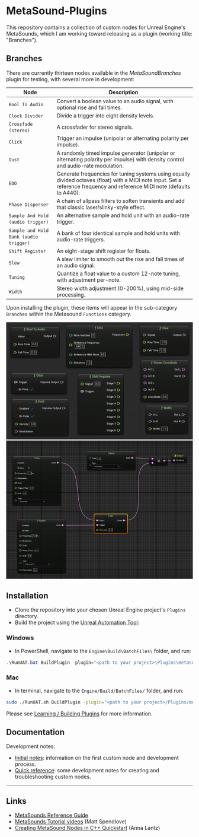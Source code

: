 # MetaSound-Plugins 
This repository contains a collection of custom nodes for Unreal Engine's MetaSounds, which I am working toward releasing as a plugin (working title: "Branches").

## Branches
There are currently thirteen nodes available in the *MetaSoundBranches* plugin for testing, with several more in development:

| Node      | Description                                                  |
|-----------|--------------------------------------------------------------|
| `Bool To Audio`    | Convert a boolean value to an audio signal, with optional rise and fall times.|
| `Clock Divider`    | Divide a trigger into eight density levels.|
| `Crossfade (stereo)`    | A crossfader for stereo signals.|
| `Click`    | Trigger an impulse (unipolar or alternating polarity per impulse).|
| `Dust`    | A randomly timed impulse generator (unipolar or alternating polarity per impulse) with density control and audio-rate modulation.|
| `EDO`    | Generate frequencies for tuning systems using equally divided octaves (float) with a MIDI note input.  Set a reference frequency and reference MIDI note (defaults to A440).|
| `Phase Disperser`     | A chain of allpass filters to soften transients and add that classic laser/slinky-style effect. |
| `Sample And Hold (audio trigger)`     | An alternative sample and hold unit with an audio-rate trigger. |
| `Sample and Hold Bank (audio trigger)`| A bank of four identical sample and hold units with audio-rate triggers.              |
| `Shift Register`| An eight-stage shift register for floats. |
| `Slew`    | A slew limiter to smooth out the rise and fall times of an audio signal. |
| `Tuning`    | Quantize a float value to a custom 12-note tuning, with adjustment per-note. |
| `Width`    | Stereo width adjustment (0-200%), using mid-side processing. |

Upon installing the plugin, these items will appear in the sub-category `Branches` within the Metasound `Functions` category.

![Screenshot of a selection of custom nodes in Metasound, as listed in the table above](./docs/nodes.png)
![Signal flow in a MetaSound Source showing a sample and hold node connected to two audio sources, controlling the volume of a white noise generator.](./docs/SaH_demo.png)

## Installation
- Clone the repository into your chosen Unreal Engine project's `Plugins` directory.
- Build the project using the [Unreal Automation Tool](https://dev.epicgames.com/documentation/en-us/unreal-engine/unreal-automation-tool-for-unreal-engine):
### Windows
- In PowerShell, navigate to the `Engine\Build\BatchFiles\` folder, and run: 
```PowerShell
.\RunUAT.bat BuildPlugin -plugin="<path to your project>\Plugins\metasound-plugins\MetasoundBranches.uplugin" -package="<path to your project>\Plugins\metasound-plugins\MetasoundBranches.uplugin"
```
### Mac
- In terminal, navigate to the `Engine/Build/BatchFiles/` folder, and run: 
```Bash
sudo ./RunUAT.sh BuildPlugin -plugin="<path to your project>/Plugins/metasound-plugins/MetasoundBranches.uplugin" -package="<path to your project>/Plugins/metasound-plugins/MetasoundBranches.uplugin"
```

Please see [Learning / Building Plugins](https://dev.epicgames.com/community/learning/tutorials/qz93/unreal-engine-building-plugins) for more information.

## Documentation
Development notes:
- [Initial notes](./docs/README.md): information on the first custom node and development process.
- [Quick reference](./docs/quick_reference.md): some development notes for creating and troubleshooting custom nodes. 

---

## Links
- [MetaSounds Reference Guide](https://dev.epicgames.com/documentation/en-us/unreal-engine/metasounds-reference-guide-in-unreal-engine)
- [MetaSounds Tutorial videos](https://dev.epicgames.com/community/learning/recommended-community-tutorial/Kw7l/unreal-engine-metasounds) (Matt Spendlove)
- [Creating MetaSound Nodes in C++ Quickstart](https://dev.epicgames.com/community/learning/tutorials/ry7p/unreal-engine-creating-metasound-nodes-in-c-quickstart) (Anna Lantz)
